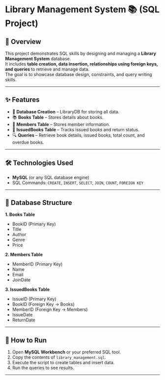 # Library Management System 📚 (SQL Project)

## 📌 Overview
This project demonstrates SQL skills by designing and managing a **Library Management System** database.  
It includes **table creation, data insertion, relationships using foreign keys, and queries** to retrieve and manage data.  
The goal is to showcase database design, constraints, and query writing skills.

---

## ✨ Features
- 📂 **Database Creation** – LibraryDB for storing all data.
- 📚 **Books Table** – Stores details about books.
- 👤 **Members Table** – Stores member information.
- 📑 **IssuedBooks Table** – Tracks issued books and return status.
- 🔍 **Queries** – Retrieve book details, issued books, total count, and overdue books.

---

## 🛠️ Technologies Used
- **MySQL** (or any SQL database engine)
- SQL Commands: `CREATE`, `INSERT`, `SELECT`, `JOIN`, `COUNT`, `FOREIGN KEY`

---

## 📂 Database Structure
**1. Books Table**
- BookID (Primary Key)
- Title
- Author
- Genre
- Price

**2. Members Table**
- MemberID (Primary Key)
- Name
- Email
- JoinDate

**3. IssuedBooks Table**
- IssueID (Primary Key)
- BookID (Foreign Key → Books)
- MemberID (Foreign Key → Members)
- IssueDate
- ReturnDate

---

## 🚀 How to Run
1. Open **MySQL Workbench** or your preferred SQL tool.
2. Copy the contents of `library_management.sql`.
3. Execute the script to create tables and insert data.
4. Run the queries to see results.

---


